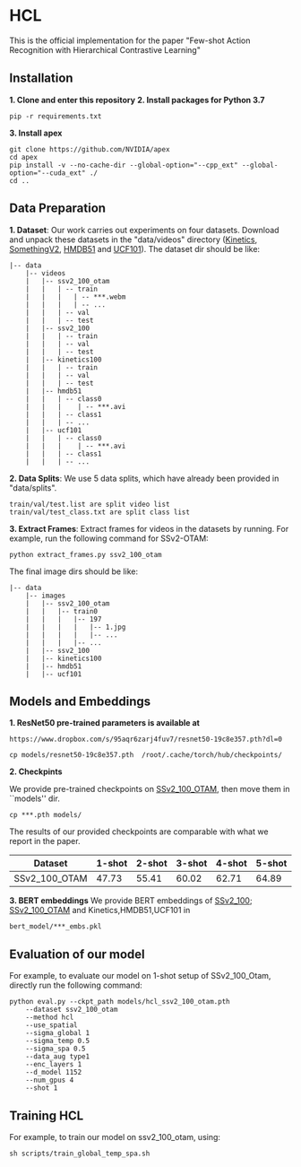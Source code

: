 # HCL
This is the official implementation for the paper "Few-shot Action Recognition with Hierarchical Contrastive Learning"

## Installation
**1. Clone and enter this repository**
**2. Install packages for Python 3.7**
```
pip -r requirements.txt
```
**3. Install apex**
```
git clone https://github.com/NVIDIA/apex
cd apex
pip install -v --no-cache-dir --global-option="--cpp_ext" --global-option="--cuda_ext" ./
cd ..
```


## Data Preparation

**1. Dataset**:
Our work carries out experiments on four datasets. Download and unpack these datasets in the "data/videos" directory ([Kinetics](https://deepmind.com/research/open-source/kinetics), [SomethingV2](https://paperswithcode.com/dataset/something-something-v2), [HMDB51](https://serre-lab.clps.brown.edu/resource/hmdb-a-large-human-motion-database/) and [UCF101](https://www.crcv.ucf.edu/research/data-sets/ucf101/)). The dataset dir should be like:
```
|-- data
    |-- videos
    |   |-- ssv2_100_otam
    |   |   | -- train
    |   |   |   | -- ***.webm
    |   |   |   | -- ...
    |   |   | -- val
    |   |   | -- test
    |   |-- ssv2_100
    |   |   | -- train
    |   |   | -- val
    |   |   | -- test
    |   |-- kinetics100
    |   |   | -- train
    |   |   | -- val
    |   |   | -- test
    |   |-- hmdb51
    |   |   | -- class0
    |   |   |    | -- ***.avi
    |   |   | -- class1
    |   |   | -- ...
    |   |-- ucf101
    |   |   | -- class0
    |   |   |    | -- ***.avi
    |   |   | -- class1
    |   |   | -- ...
```

**2. Data Splits**:
We use 5 data splits, which have already been provided in "data/splits".
```
train/val/test.list are split video list
train/val/test_class.txt are split class list
``` 

**3. Extract Frames**:
Extract frames for videos in the datasets by running. For example, run the following command for SSv2-OTAM:
```
python extract_frames.py ssv2_100_otam
```
The final image dirs should be like:
```
|-- data
    |-- images
    |   |-- ssv2_100_otam
    |   |   |-- train0
    |   |   |   |-- 197
    |   |   |   |   |-- 1.jpg
    |   |   |   |   |-- ...
    |   |   |   |-- ...
    |   |-- ssv2_100
    |   |-- kinetics100
    |   |-- hmdb51
    |   |-- ucf101
```

## Models and Embeddings
**1. ResNet50 pre-trained parameters is available at**
```
https://www.dropbox.com/s/95aqr6zarj4fuv7/resnet50-19c8e357.pth?dl=0
```

```
cp models/resnet50-19c8e357.pth  /root/.cache/torch/hub/checkpoints/
```

**2. Checkpints**

We provide pre-trained checkpoints on [SSv2_100_OTAM](https://www.dropbox.com/s/tg96kmunig5fdjw/hcl_ssv2_100_otam.pth?dl=0), then move them in ``models'' dir.
```
cp ***.pth models/
```

The results of our provided checkpoints are comparable with  what we report in the paper.

| Dataset  | 1-shot  | 2-shot | 3-shot | 4-shot | 5-shot |
|  ----  | ----  |  ----  | ----  | ----  | ----  |
| SSv2_100_OTAM  | 47.73 | 55.41 | 60.02 | 62.71 | 64.89 |

**3. BERT embeddings**
We provide BERT embeddings of [SSv2_100](https://www.dropbox.com/s/5ynq5458o3pclnv/ssv2_100_embs.pkl?dl=0); [SSv2_100_OTAM](https://www.dropbox.com/s/tg96kmunig5fdjw/hcl_ssv2_100_otam.pth?dl=0) and Kinetics,HMDB51,UCF101 in 
```
bert_model/***_embs.pkl
```

## Evaluation of our model
For example, to evaluate our model on 1-shot setup of SSv2_100_Otam, directly run the following command:
```
python eval.py --ckpt_path models/hcl_ssv2_100_otam.pth 
    --dataset ssv2_100_otam 
    --method hcl 
    --use_spatial 
    --sigma_global 1 
    --sigma_temp 0.5 
    --sigma_spa 0.5 
    --data_aug type1 
    --enc_layers 1 
    --d_model 1152 
    --num_gpus 4
    --shot 1
```

## Training HCL
For example, to train our model on ssv2_100_otam, using:
```
sh scripts/train_global_temp_spa.sh
```